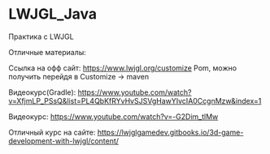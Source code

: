 # LWJGL_Java
Практика с LWJGL

Отличные материалы:

Ссылка на офф сайт:
https://www.lwjgl.org/customize
Pom, можно получить перейдя в Customize -> maven

Видеокурс(Gradle):
https://www.youtube.com/watch?v=XfjmLP_PSsQ&list=PL4QbKfRYvHvSJSVgHawYIvcIA0CcgnMzw&index=1

Видеокурс:
https://www.youtube.com/watch?v=-G2Dim_tlMw

Отличный курс на сайте:
https://lwjglgamedev.gitbooks.io/3d-game-development-with-lwjgl/content/
